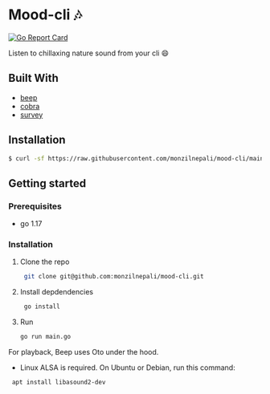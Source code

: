# Mood-cli :notes:
[![Go Report Card](https://goreportcard.com/badge/github.com/monzilnepali/mood-cli)](https://goreportcard.com/report/github.com/monzilnepali/mood-cli)

Listen to chillaxing nature sound from your cli :smile:


## Built With
- [beep](https://github.com/faiface/beep)
- [cobra](https://github.com/spf13/cobra)
- [survey](https://github.com/AlecAivazis/survey)

## Installation
```bash
$ curl -sf https://raw.githubusercontent.com/monzilnepali/mood-cli/main/install.sh | sudo sh
```
## Getting started

### Prerequisites
- go 1.17

### Installation
1. Clone the repo
    ```bash
     git clone git@github.com:monzilnepali/mood-cli.git
    ```
2. Install depdendencies
    ```bash
     go install
    ```
3. Run
    ```bash
    go run main.go
    ```



For playback, Beep uses Oto under the hood.
- Linux
ALSA is required. On Ubuntu or Debian, run this command:
```bash
 apt install libasound2-dev
```
